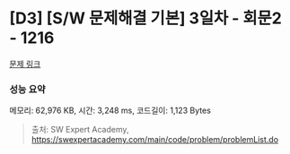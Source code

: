 # [D3] [S/W 문제해결 기본] 3일차 - 회문2 - 1216 

[문제 링크](https://swexpertacademy.com/main/code/problem/problemDetail.do?contestProbId=AV14Rq5aABUCFAYi) 

### 성능 요약

메모리: 62,976 KB, 시간: 3,248 ms, 코드길이: 1,123 Bytes



> 출처: SW Expert Academy, https://swexpertacademy.com/main/code/problem/problemList.do